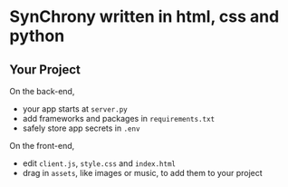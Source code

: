 SynChrony written in html, css and python
======================================================

Your Project
------------

On the back-end,
- your app starts at `server.py`
- add frameworks and packages in `requirements.txt`
- safely store app secrets in `.env`

On the front-end,
- edit `client.js`, `style.css` and `index.html`
- drag in `assets`, like images or music, to add them to your project

